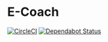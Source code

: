 # E-Coach

[![CircleCI](https://circleci.com/gh/jamesbrooks94/ecoach.svg?style=svg)](https://circleci.com/gh/jamesbrooks94/ecoach) [![Dependabot Status](https://api.dependabot.com/badges/status?host=github&repo=jamesbrooks94/ecoach)](https://dependabot.com)

